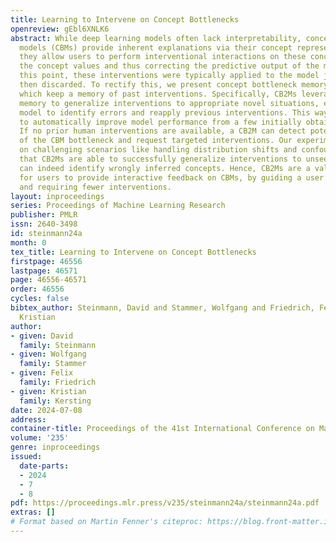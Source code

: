 ```yaml
---
title: Learning to Intervene on Concept Bottlenecks
openreview: gEbl6XNLK6
abstract: While deep learning models often lack interpretability, concept bottleneck
  models (CBMs) provide inherent explanations via their concept representations. Moreover,
  they allow users to perform interventional interactions on these concepts by updating
  the concept values and thus correcting the predictive output of the model. Up to
  this point, these interventions were typically applied to the model just once and
  then discarded. To rectify this, we present concept bottleneck memory models (CB2Ms),
  which keep a memory of past interventions. Specifically, CB2Ms leverage a two-fold
  memory to generalize interventions to appropriate novel situations, enabling the
  model to identify errors and reapply previous interventions. This way, a CB2M learns
  to automatically improve model performance from a few initially obtained interventions.
  If no prior human interventions are available, a CB2M can detect potential mistakes
  of the CBM bottleneck and request targeted interventions. Our experimental evaluations
  on challenging scenarios like handling distribution shifts and confounded data demonstrate
  that CB2Ms are able to successfully generalize interventions to unseen data and
  can indeed identify wrongly inferred concepts. Hence, CB2Ms are a valuable tool
  for users to provide interactive feedback on CBMs, by guiding a user’s interaction
  and requiring fewer interventions.
layout: inproceedings
series: Proceedings of Machine Learning Research
publisher: PMLR
issn: 2640-3498
id: steinmann24a
month: 0
tex_title: Learning to Intervene on Concept Bottlenecks
firstpage: 46556
lastpage: 46571
page: 46556-46571
order: 46556
cycles: false
bibtex_author: Steinmann, David and Stammer, Wolfgang and Friedrich, Felix and Kersting,
  Kristian
author:
- given: David
  family: Steinmann
- given: Wolfgang
  family: Stammer
- given: Felix
  family: Friedrich
- given: Kristian
  family: Kersting
date: 2024-07-08
address:
container-title: Proceedings of the 41st International Conference on Machine Learning
volume: '235'
genre: inproceedings
issued:
  date-parts:
  - 2024
  - 7
  - 8
pdf: https://proceedings.mlr.press/v235/steinmann24a/steinmann24a.pdf
extras: []
# Format based on Martin Fenner's citeproc: https://blog.front-matter.io/posts/citeproc-yaml-for-bibliographies/
---
```

